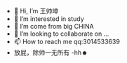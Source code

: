 - 👋 Hi, I’m 王帅坤
- 👀 I’m interested in study
- 🌱 I’m come from big CHINA
- 💞️ I’m looking to collaborate on ...
- 📫 How to reach me qq:3014533639
- 放屁，除帅一无所有
-hh☻
<!---
kunshuai/kunshuai is a ✨ special ✨ repository because its `README.md` (this file) appears on your GitHub profile.
You can click the Preview link to take a look at your changes.
--->
